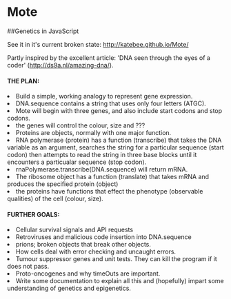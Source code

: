 # Mote
##Genetics in JavaScript

See it in it's current broken state: http://katebee.github.io/Mote/

Partly inspired by the excellent article: 'DNA seen through the eyes of a coder' (http://ds9a.nl/amazing-dna/).

#### THE PLAN:

<li>Build a simple, working analogy to represent gene expression.</li>
<li>DNA.sequence contains a string that uses only four letters (ATGC).</li>
<li>Mote will begin with three genes, and also include start codons and stop codons.</li>
<li>the genes will control the colour, size and ???</li>
<li>Proteins are objects, normally with one major function.</li>
<li>RNA polymerase (protein) has a function (transcribe) that takes the DNA variable as an argument, searches the string for a particular sequence (start codon) then attempts to read the string in three base blocks until it encounters a particualar sequence (stop codon).</li>
<li>rnaPolymerase.transcribe(DNA.sequence) will return mRNA.</li>
<li>The ribosome object has a function (translate) that takes mRNA and produces the specified protein (object)</li>
<li>the proteins have functions that effect the phenotype (observable qualities) of the cell (colour, size).</li>

#### FURTHER GOALS:

<li>Cellular survival signals and API requests</li>
<li>Retroviruses and malicious code insertion into DNA.sequence</li>
<li>prions; broken objects that break other objects.</li>
<li>How cells deal with error checking and uncaught errors.</li>
<li>Tumour suppressor genes and unit tests. They can kill the program if it does not pass.</li>
<li>Proto-oncogenes and why timeOuts are important.</li>
<li>Write some documentation to explain all this and (hopefully) impart some understanding of genetics and epigenetics.</li>



